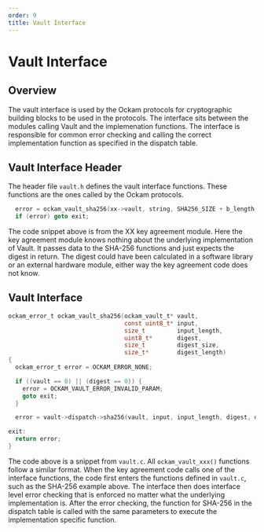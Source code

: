 ```yaml
---
order: 9
title: Vault Interface
---
```


# Vault Interface

## Overview

The vault interface is used by the Ockam protocols for cryptographic building blocks to be used in the protocols. The interface sits between the modules calling Vault and the implemenation functions. The interface is responsible for common error checking and calling the correct implementation function as specified in the dispatch table.

## Vault Interface Header

The header file `vault.h` defines the vault interface functions. These functions are the ones called by the Ockam protocols.

```c
  error = ockam_vault_sha256(xx->vault, string, SHA256_SIZE + b_length, hash, SHA256_SIZE, &hash_length);
  if (error) goto exit;
```

The code snippet above is from the XX key agreement module. Here the key agreement module knows nothing about the underlying implementation of Vault. It passes data to the SHA-256 functions and just expects the digest in return. The digest could have been calculated in a software library or an external hardware module, either way the key agreement code does not know.

## Vault Interface

```c
ockam_error_t ockam_vault_sha256(ockam_vault_t* vault,
                                 const uint8_t* input,
                                 size_t         input_length,
                                 uint8_t*       digest,
                                 size_t         digest_size,
                                 size_t*        digest_length)
{
  ockam_error_t error = OCKAM_ERROR_NONE;

  if ((vault == 0) || (digest == 0)) {
    error = OCKAM_VAULT_ERROR_INVALID_PARAM;
    goto exit;
  }

  error = vault->dispatch->sha256(vault, input, input_length, digest, digest_size, digest_length);

exit:
  return error;
}
```

The code above is a snippet from `vault.c`. All `ockam_vault_xxx()` functions follow a similar format. When the key agreement code calls one of the interface functions, the code first enters the functions defined in `vault.c`, such as the SHA-256 example above. The interface then does interface level error checking that is enforced no matter what the underlying implementation is. After the error checking, the function for SHA-256 in the dispatch table is called with the same parameters to execute the implementation specific function.
